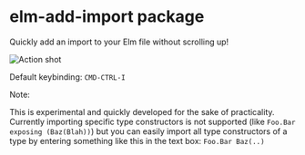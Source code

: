 # elm-add-import package

Quickly add an import to your Elm file without scrolling up!

![Action shot](https://cloud.githubusercontent.com/assets/1227109/20861181/98db3366-b946-11e6-8525-0099c8c3f5e2.gif)

Default keybinding: `CMD-CTRL-I`

Note:

This is experimental and quickly developed for the sake of practicality. Currently importing specific type constructors is not supported (like `Foo.Bar exposing (Baz(Blah))`) but you can easily import all type constructors of a type by entering something like this in the text box: `Foo.Bar Baz(..)`
